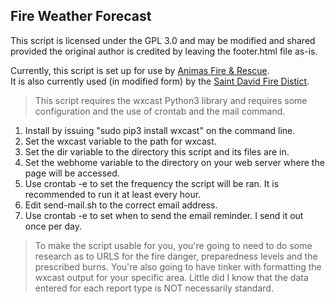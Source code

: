 ## Fire Weather Forecast

This script is licensed under the GPL 3.0 and may be modified and shared provided the original author is credited by leaving the footer.html file
as-is.

Currently, this script is set up for use by [Animas Fire & Rescue](https://www.animasfire.com).  
It is also currently used (in modified form) by the [Saint David Fire Distict](http://www.stdavidfire.com).

>This script requires the wxcast Python3 library and requires some configuration and the use of crontab and the mail command.

1. Install by issuing "sudo pip3 install wxcast" on the command line.
2. Set the wxcast variable to the path for wxcast.
3. Set the dir variable to the directory this script and its files
   are in.
4. Set the webhome variable to the directory on your web server where
   the page will be accessed.
5. Use crontab -e to set the frequency the script will be ran.
   It is recommended to run it at least every hour.
6. Edit send-mail.sh to the correct email address.
7. Use crontab -e to set when to send the email reminder.
   I send it out once per day.

>To make the script usable for you, you're going to need to do some research as to URLS for the fire danger, preparedness levels and
the prescribed burns.  You're also going to have tinker with formatting the wxcast output for your specific area.  Little did I know
that the data entered for each report type is NOT necessarily standard.
